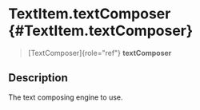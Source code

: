 TextItem.textComposer {#TextItem.textComposer}
=====================

> [TextComposer]{role="ref"} **textComposer**

Description
-----------

The text composing engine to use.

